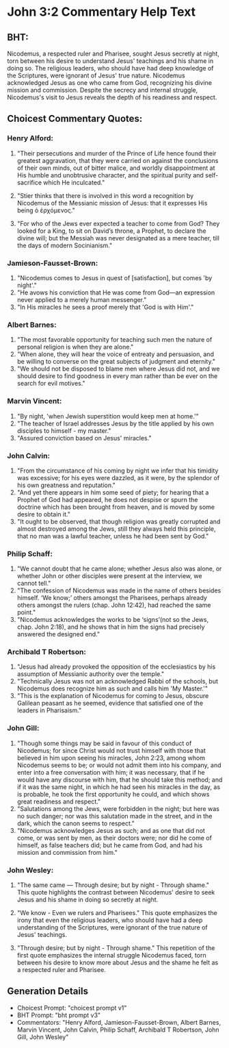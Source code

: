 # John 3:2 Commentary Help Text

## BHT:
Nicodemus, a respected ruler and Pharisee, sought Jesus secretly at night, torn between his desire to understand Jesus' teachings and his shame in doing so. The religious leaders, who should have had deep knowledge of the Scriptures, were ignorant of Jesus' true nature. Nicodemus acknowledged Jesus as one who came from God, recognizing his divine mission and commission. Despite the secrecy and internal struggle, Nicodemus's visit to Jesus reveals the depth of his readiness and respect.

## Choicest Commentary Quotes:
### Henry Alford:
1. "Their persecutions and murder of the Prince of Life hence found their greatest aggravation, that they were carried on against the conclusions of their own minds, out of bitter malice, and worldly disappointment at His humble and unobtrusive character, and the spiritual purity and self-sacrifice which He inculcated."

2. "Stier thinks that there is involved in this word a recognition by Nicodemus of the Messianic mission of Jesus: that it expresses His being ὁ ἐρχόμενος."

3. "For who of the Jews ever expected a teacher to come from God? They looked for a King, to sit on David’s throne, a Prophet, to declare the divine will; but the Messiah was never designated as a mere teacher, till the days of modern Socinianism."

### Jamieson-Fausset-Brown:
1. "Nicodemus comes to Jesus in quest of [satisfaction], but comes 'by night'." 
2. "He avows his conviction that He was come from God—an expression never applied to a merely human messenger."
3. "In His miracles he sees a proof merely that 'God is with Him'."

### Albert Barnes:
1. "The most favorable opportunity for teaching such men the nature of personal religion is when they are alone."
2. "When alone, they will hear the voice of entreaty and persuasion, and be willing to converse on the great subjects of judgment and eternity."
3. "We should not be disposed to blame men where Jesus did not, and we should desire to find goodness in every man rather than be ever on the search for evil motives."

### Marvin Vincent:
1. "By night, 'when Jewish superstition would keep men at home.'"
2. "The teacher of Israel addresses Jesus by the title applied by his own disciples to himself - my master."
3. "Assured conviction based on Jesus' miracles."

### John Calvin:
1. "From the circumstance of his coming by night we infer that his timidity was excessive; for his eyes were dazzled, as it were, by the splendor of his own greatness and reputation."
2. "And yet there appears in him some seed of piety; for hearing that a Prophet of God had appeared, he does not despise or spurn the doctrine which has been brought from heaven, and is moved by some desire to obtain it."
3. "It ought to be observed, that though religion was greatly corrupted and almost destroyed among the Jews, still they always held this principle, that no man was a lawful teacher, unless he had been sent by God."

### Philip Schaff:
1. "We cannot doubt that he came alone; whether Jesus also was alone, or whether John or other disciples were present at the interview, we cannot tell."
2. "The confession of Nicodemus was made in the name of others besides himself. ‘We know;’ others amongst the Pharisees, perhaps already others amongst the rulers (chap. John 12:42), had reached the same point."
3. "Nicodemus acknowledges the works to be ‘signs’(not so the Jews, chap. John 2:18), and he shows that in him the signs had precisely answered the designed end."

### Archibald T Robertson:
1. "Jesus had already provoked the opposition of the ecclesiastics by his assumption of Messianic authority over the temple."
2. "Technically Jesus was not an acknowledged Rabbi of the schools, but Nicodemus does recognize him as such and calls him 'My Master.'"
3. "This is the explanation of Nicodemus for coming to Jesus, obscure Galilean peasant as he seemed, evidence that satisfied one of the leaders in Pharisaism."

### John Gill:
1. "Though some things may be said in favour of this conduct of Nicodemus; for since Christ would not trust himself with those that believed in him upon seeing his miracles, John 2:23, among whom Nicodemus seems to be; or would not admit them into his company, and enter into a free conversation with him; it was necessary, that if he would have any discourse with him, that he should take this method; and if it was the same night, in which he had seen his miracles in the day, as is probable, he took the first opportunity he could, and which shows great readiness and respect."
2. "Salutations among the Jews, were forbidden in the night; but here was no such danger; nor was this salutation made in the street, and in the dark, which the canon seems to respect."
3. "Nicodemus acknowledges Jesus as such; and as one that did not come, or was sent by men, as their doctors were; nor did he come of himself, as false teachers did; but he came from God, and had his mission and commission from him."

### John Wesley:
1. "The same came — Through desire; but by night - Through shame." This quote highlights the contrast between Nicodemus' desire to seek Jesus and his shame in doing so secretly at night.

2. "We know - Even we rulers and Pharisees." This quote emphasizes the irony that even the religious leaders, who should have had a deep understanding of the Scriptures, were ignorant of the true nature of Jesus' teachings.

3. "Through desire; but by night - Through shame." This repetition of the first quote emphasizes the internal struggle Nicodemus faced, torn between his desire to know more about Jesus and the shame he felt as a respected ruler and Pharisee.


## Generation Details
- Choicest Prompt: "choicest prompt v1"
- BHT Prompt: "bht prompt v3"
- Commentators: "Henry Alford, Jamieson-Fausset-Brown, Albert Barnes, Marvin Vincent, John Calvin, Philip Schaff, Archibald T Robertson, John Gill, John Wesley"
